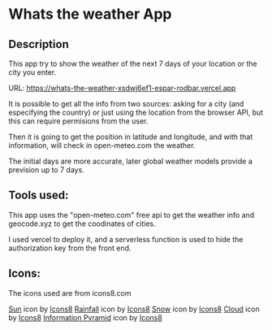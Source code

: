 # Whats the weather App

## Description

This app try to show the weather of the next 7 days of your location or the city you enter.

URL: https://whats-the-weather-xsdwj6ef1-espar-rodbar.vercel.app

It is possible to get all the info from two sources: asking for a city (and especifying the country) or just using the location from the browser API, but this can require permisions from the user.

Then it is going to get the position in latitude and longitude, and with that information, will check in open-meteo.com the weather.

The initial days are more accurate, later global weather models provide a prevision up to 7 days.

## Tools used:

This app uses the "open-meteo.com" free api to get the weather info and geocode.xyz to get the coodinates of cities.

I used vercel to deploy it, and a serverless function is used to hide the authorization key from the front end.

## Icons:

The icons used are from icons8.com

<a target="_blank" href="https://icons8.com/icon/8EUmYhfLPTCF/sun">Sun</a> icon by <a target="_blank" href="https://icons8.com">Icons8</a>
<a target="_blank" href="https://icons8.com/icon/ycLdTupX7dng/rainfall">Rainfall</a> icon by <a target="_blank" href="https://icons8.com">Icons8</a>
<a target="_blank" href="https://icons8.com/icon/YAYVfad1K0Lp/snow">Snow</a> icon by <a target="_blank" href="https://icons8.com">Icons8</a>
<a target="_blank" href="https://icons8.com/icon/1RZffALm9Wgo/cloud">Cloud</a> icon by <a target="_blank" href="https://icons8.com">Icons8</a>
<a target="_blank" href="https://icons8.com/icon/TkGybXXtSFTm/information-pyramid">Information Pyramid</a> icon by <a target="_blank" href="https://icons8.com">Icons8</a>
